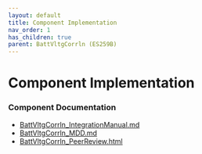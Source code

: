 ```yaml
---
layout: default
title: Component Implementation
nav_order: 1
has_children: true
parent: BattVltgCorrln (ES259B)
---
```

# Component Implementation
### Component Documentation

- [BattVltgCorrln_IntegrationManual.md](doc/BattVltgCorrln_IntegrationManual.md)
- [BattVltgCorrln_MDD.md](doc/BattVltgCorrln_MDD.md)
- [BattVltgCorrln_PeerReview.html](doc/BattVltgCorrln_PeerReview.html)

